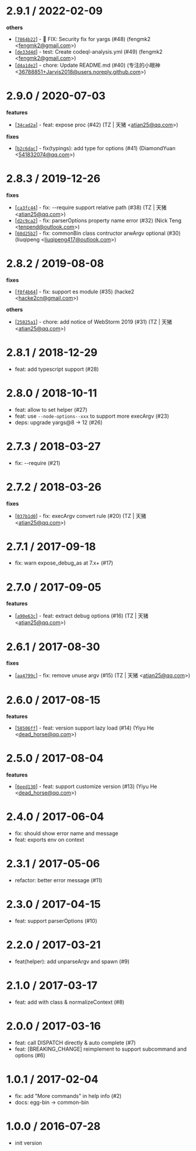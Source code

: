 
2.9.1 / 2022-02-09
==================

**others**
  * [[`7864b22`](http://github.com/node-modules/common-bin/commit/7864b224c14ee2a6f6200bec65273b92749b2cfd)] - 🐛 FIX: Security fix for yargs (#48) (fengmk2 <<fengmk2@gmail.com>>)
  * [[`de33d4d`](http://github.com/node-modules/common-bin/commit/de33d4d9f777d53af8f4a7fcecf5d28d827e4db1)] - test: Create codeql-analysis.yml (#49) (fengmk2 <<fengmk2@gmail.com>>)
  * [[`d4a1de2`](http://github.com/node-modules/common-bin/commit/d4a1de2d859322b2b468b6971a0dbf9e6b82b753)] - chore: Update README.md (#40) (专注的小眼神 <<36788851+Jarvis2018@users.noreply.github.com>>)

2.9.0 / 2020-07-03
==================

**features**
  * [[`34cad2a`](http://github.com/node-modules/common-bin/commit/34cad2ad20781ec671bc8d7b846a1de1a1e3fc2a)] - feat: expose proc (#42) (TZ | 天猪 <<atian25@qq.com>>)

**fixes**
  * [[`b2c6dac`](http://github.com/node-modules/common-bin/commit/b2c6dacfb62500163f8495d765ff9586d0ad08be)] - fix(typings): add type for options (#41) (DiamondYuan <<541832074@qq.com>>)

2.8.3 / 2019-12-26
==================

**fixes**
  * [[`ca3fc44`](http://github.com/node-modules/common-bin/commit/ca3fc4476375661fc6aa9bcd84debbeadbe7f063)] - fix: --require support relative path (#38) (TZ | 天猪 <<atian25@qq.com>>)
  * [[`d2c9ca2`](http://github.com/node-modules/common-bin/commit/d2c9ca2fc7de71624e986eccd9eb273607dc0324)] - fix: parserOptions property name error (#32) (Nick Teng <<tenpend@outlook.com>>)
  * [[`60d25b2`](http://github.com/node-modules/common-bin/commit/60d25b252dc2a89e945c252dfb6c257a518ffc7c)] - fix: commonBin class contructor arwArgv optional (#30) (liuqipeng <<liuqipeng417@outlook.com>>)

2.8.2 / 2019-08-08
==================

**fixes**
  * [[`f0f4b64`](http://github.com/node-modules/common-bin/commit/f0f4b64726656f8a0416ada7c3e6bc85cebae50d)] - fix: support es module (#35) (hacke2 <<hacke2cn@gmail.com>>)

**others**
  * [[`25025a1`](http://github.com/node-modules/common-bin/commit/25025a166f783d606d6c94831841d06241253736)] -  chore: add notice of WebStorm 2019 (#31) (TZ | 天猪 <<atian25@qq.com>>)

2.8.1 / 2018-12-29
==================

  * feat: add typescript support (#28)

2.8.0 / 2018-10-11
==================

  * feat: allow to set helper (#27)
  * feat: use `--node-options--xxx` to support more execArgv (#23)
  * deps: upgrade yargs@8 -> 12 (#26)

2.7.3 / 2018-03-27
==================

  * fix: --require (#21)

2.7.2 / 2018-03-26
==================

**fixes**
  * [[`037b1d0`](http://github.com/node-modules/common-bin/commit/037b1d02e33beebf2071fe68c235593cea8e2c42)] - fix: execArgv convert rule (#20) (TZ | 天猪 <<atian25@qq.com>>)

2.7.1 / 2017-09-18
==================

  * fix: warn expose_debug_as at 7.x+ (#17)

2.7.0 / 2017-09-05
==================

**features**
  * [[`a90e63c`](http://github.com/node-modules/common-bin/commit/a90e63c653d34634290a0af81bf358521457cff8)] - feat: extract debug options (#16) (TZ | 天猪 <<atian25@qq.com>>)

2.6.1 / 2017-08-30
==================

**fixes**
  * [[`aa4799c`](http://github.com/node-modules/common-bin/commit/aa4799cad621e399a3a168e6d6a07b3fdb407d01)] - fix: remove unuse argv (#15) (TZ | 天猪 <<atian25@qq.com>>)

2.6.0 / 2017-08-15
==================

**features**
  * [[`58506ff`](http://github.com/node-modules/common-bin/commit/58506ffb45299b0027de9c3a37fa4d8cd5f809ae)] - feat: version support lazy load (#14) (Yiyu He <<dead_horse@qq.com>>)

2.5.0 / 2017-08-04
==================

**features**
  * [[`6eed130`](http://github.com/node-modules/common-bin/commit/6eed1303caf5aeef4306f503adcae458e9093b92)] - feat: support customize version (#13) (Yiyu He <<dead_horse@qq.com>>)

2.4.0 / 2017-06-04
==================

  * fix: should show error name and message
  * feat: exports env on context

2.3.1 / 2017-05-06
==================

  * refactor: better error message (#11)

2.3.0 / 2017-04-15
==================

  * feat: support parserOptions (#10)

2.2.0 / 2017-03-21
==================

  * feat(helper): add unparseArgv and spawn (#9)

2.1.0 / 2017-03-17
==================

  * feat: add with class & normalizeContext (#8)

2.0.0 / 2017-03-16
==================

  * feat: call DISPATCH directly & auto complete (#7)
  * feat: [BREAKING_CHANGE] reimplement to support subcommand and options (#6)

1.0.1 / 2017-02-04
==================

  * fix: add "More commands" in help info (#2)
  * docs: egg-bin -> common-bin

1.0.0 / 2016-07-28
==================

  * init version
